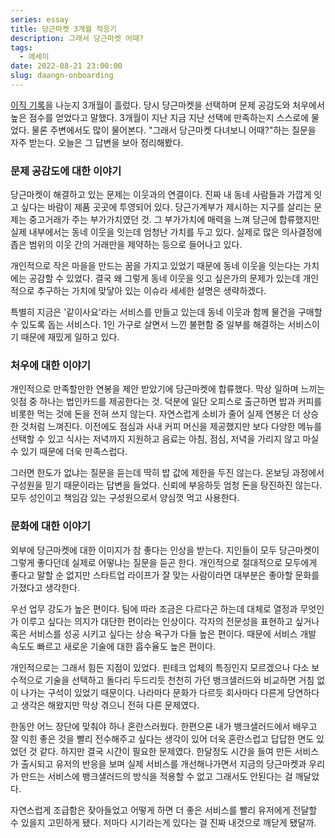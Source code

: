 ```yaml
---
series: essay
title: 당근마켓 3개월 적응기
description: 그래서 당근마켓 어때?
tags:
  - 에세이
date: 2022-08-21 23:00:00
slug: daangn-onboarding
---
```


[이직 기록](/record-of-change-jobs-in-2022)을 나눈지 3개월이 흘렀다. 당시 당근마켓을 선택하며 문제 공감도와 처우에서 높은 점수를 얻었다고 말했다. 3개월이 지난 지금 지난 선택에 만족하는지 스스로에 물었다. 물론 주변에서도 많이 물어본다. "그래서 당근마켓 다녀보니 어때?"하는 질문을 자주 받는다. 오늘은 그 답변을 보아 정리해봤다.

### 문제 공감도에 대한 이야기

당근마켓이 해결하고 있는 문제는 이웃과의 연결이다. 진짜 내 동네 사람들과 가깝게 잇고 싶다는 바람이 제품 곳곳에 투영되어 있다. 당근가계부가 제시하는 지구를 살리는 문제는 중고거래가 주는 부가가치였던 것. 그 부가가치에 매력을 느껴 당근에 합류했지만 실제 내부에서는 동네 이웃을 잇는데 엄청난 가치를 두고 있다. 실제로 많은 의사결정에 좁은 범위의 이웃 간의 거래만을 제약하는 등으로 들어나고 있다.

개인적으로 작은 마을을 만드는 꿈을 가지고 있었기 때문에 동네 이웃을 잇는다는 가치에는 공감할 수 있었다. 결국 왜 그렇게 동네 이웃을 잇고 싶은가의 문제가 있는데 개인적으로 추구하는 가치에 맞닿아 있는 이슈라 세세한 설명은 생략하겠다.

특별히 지금은 '같이사요'라는 서비스를 만들고 있는데 동네 이웃과 함께 물건을 구매할 수 있도록 돕는 서비스다. 1인 가구로 살면서 느낀 불편함 중 일부를 해결하는 서비스이기 때문에 재밌게 일하고 있다.

### 처우에 대한 이야기

개인적으로 만족할만한 연봉을 제안 받았기에 당근마켓에 합류했다. 막상 일하며 느끼는 잇점 중 하나는 법인카드를 제공한다는 것. 덕분에 일단 오피스로 출근하면 밥과 커피를 비롯한 먹는 것에 돈을 전혀 쓰지 않는다. 자연스럽게 소비가 줄어 실제 연봉은 더 상승한 것처럼 느껴진다. 이전에도 점심과 사내 커피 머신을 제공했지만 보다 다양한 메뉴를 선택할 수 있고 식사는 저녁까지 지원하고 음료는 아침, 점심, 저녁을 가리지 않고 마실 수 있기 때문에 더욱 만족스럽다.

그러면 한도가 없냐는 질문을 듣는데 딱히 밥 값에 제한을 두진 않는다. 온보딩 과정에서 구성원을 믿기 때문이라는 답변을 들었다. 신뢰에 부응하듯 엄청 돈을 탕진하진 않는다. 모두 성인이고 책임감 있는 구성원으로서 양심껏 먹고 사용한다.

### 문화에 대한 이야기

외부에 당근마켓에 대한 이미지가 참 좋다는 인상을 받는다. 지인들이 모두 당근마켓이 그렇게 좋다던데 실제로 어떻냐는 질문을 듣곤 한다. 개인적으로 절대적으로 모두에게 좋다고 말할 순 없지만 스타트업 라이프가 잘 맞는 사람이라면 대부분은 좋아할 문화를 가졌다고 생각한다.

우선 업무 강도가 높은 편이다. 팀에 따라 조금은 다르다곤 하는데 대체로 열정과 무엇인가 이루고 싶다는 의지가 대단한 편이라는 인상이다. 각자의 전문성을 표현하고 싶거나 혹은 서비스를 성공 시키고 싶다는 상승 욕구가 다들 높은 편이다. 때문에 서비스 개발 속도도 빠르고 새로운 기술에 대한 흡수율도 높은 편이다.

개인적으로는 그래서 힘든 지점이 있었다. 핀테크 업체의 특징인지 모르겠으나 다소 보수적으로 기술을 선택하고 돌다리 두드리듯 천천히 가던 뱅크샐러드와 비교하면 거침 없이 나가는 구석이 있었기 때문이다. 나라마다 문화가 다르듯 회사마다 다른게 당연하다고 생각은 해왔지만 막상 겪으니 전혀 다른 문제였다.

한동안 어느 장단에 맞춰야 하나 혼란스러웠다. 한편으론 내가 뱅크샐러드에서 배우고 잘 익힌 좋은 것을 빨리 전수해주고 싶다는 생각이 있어 더욱 혼란스럽고 답답한 면도 있었던 것 같다. 하지만 결국 시간이 필요한 문제였다. 한달정도 시간을 들여 만든 서비스가 출시되고 유저의 반응을 보며 실제 서비스를 개선해나가면서 지금의 당근마켓과 우리가 만드는 서비스에 뱅크샐러드의 방식을 적용할 수 없고 그래서도 안된다는 걸 깨달았다.

자연스럽게 조급함은 잦아들었고 어떻게 하면 더 좋은 서비스를 빨리 유저에게 전달할 수 있을지 고민하게 됐다. 저마다 시기라는게 있다는 걸 진짜 내것으로 깨닫게 됐달까.
